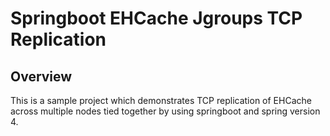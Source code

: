 Springboot EHCache Jgroups TCP Replication
==============================
Overview
--------
This is a sample project which demonstrates TCP replication of EHCache across multiple nodes tied together by using springboot and spring version 4.